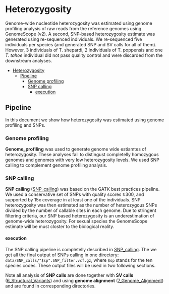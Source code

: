 # Heterozygosity

Genome-wide nucleotide heterozygosity was estimated using genome profiling analysis of raw reads from the reference genomes using GenomeScope (v2). A second, SNP-based heterozygosity estimate was generated using re-sequenced individuals. We re-sequenced five individuals per species (and generated SNP and SV calls for all of them). However, 3 individuals of T. shepardi, 2 individuals of T. poppensis and one _T. tahoe_ individual did not pass quality control and were discarded from the downstream analyses.

- [Heterozygosity](#heterozygosity)
  * [Pipeline](#pipeline)
    + [Genome profiling](#genome-profiling)
    + [SNP calling](#snp-calling)
      - [execution](#execution)

## Pipeline

In this document we show how heterozygosity was estimated using genome profiling and SNPs.

### Genome profiling

**Genome_profiling** was used to generate genome wide estiamtes of heterozygosity. These analyses fail to distingust completelly homozygous genomes and genomes with very low heterozygosity levels. We used SNP calling to complement genome profiling analysis.

### SNP calling

**SNP calling** ([SNP_calling](SNP_calling)) was based on the GATK best practices pipeline. We used a conservative set of SNPs with quality scores ≥300, and supported by 15x coverage in at least one of the individuals. SNP heterozygosity was then estimated as the number of heterozygous SNPs divided by the number of callable sites in each genome. Due to stringent filtering criteria, our SNP based heterozygosity is an underestimation of genome-wide heterozygosity. For sexual species the GenomeScope estimate will be must closter to the biological reality.

#### execution

The SNP calling pipeline is completelly described in [SNP_calling](SNP_calling). The we get all the final output of SNPs calling in one directory: `data/SNP_calls/"$sp".SNP_filter.vcf.gz`, where `$sp` stands for the ten species codes. These output files will be used in two following sections.

Note all analysis of **SNP calls** are done together with **SV calls** ([6_Structural_Variants](../6_Structural_Variants)) and using **genome alignment** ([7_Genome_Alignment](../7_Genome_Alignment)) and are found in corresponding directories.
